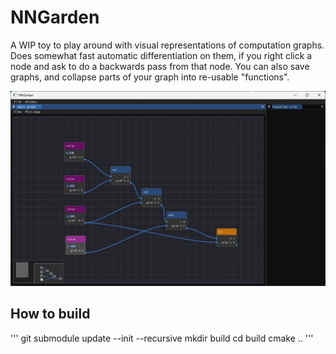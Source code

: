 # NNGarden

A WIP toy to play around with visual representations of computation graphs. Does somewhat fast automatic differentiation on them, if you right click a node and ask to do a backwards pass from that node. You can also save graphs, and collapse parts of your graph into re-usable "functions".

![screenshot of nn garden](./screenshot.png)

## How to build

'''
git submodule update --init --recursive
mkdir build
cd build
cmake ..
'''